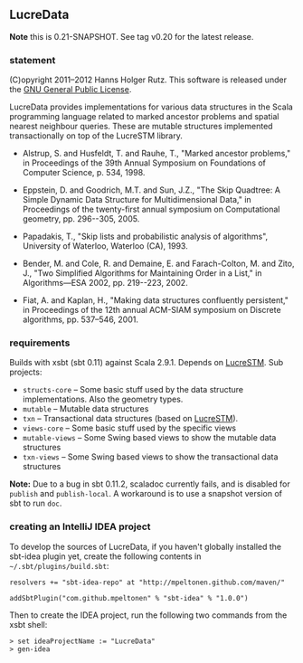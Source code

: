 ## LucreData

__Note__ this is 0.21-SNAPSHOT. See tag v0.20 for the latest release.

### statement

(C)opyright 2011&ndash;2012 Hanns Holger Rutz. This software is released under the [GNU General Public License](http://github.com/Sciss/LucreData/blob/master/licenses/LucreData-License.txt).

LucreData provides implementations for various data structures in the Scala programming language related to marked ancestor problems and spatial nearest neighbour queries. These are mutable structures implemented transactionally on top of the LucreSTM library.

* Alstrup, S. and Husfeldt, T. and Rauhe, T., "Marked ancestor problems," in Proceedings of the 39th Annual Symposium on Foundations of Computer Science, p. 534, 1998.

* Eppstein, D. and Goodrich, M.T. and Sun, J.Z., "The Skip Quadtree: A Simple Dynamic Data Structure for Multidimensional Data," in Proceedings of the twenty-first annual symposium on Computational geometry, pp. 296--305, 2005.

* Papadakis, T., "Skip lists and probabilistic analysis of algorithms", University of Waterloo, Waterloo (CA), 1993.

* Bender, M. and Cole, R. and Demaine, E. and Farach-Colton, M. and Zito, J., "Two Simplified Algorithms for Maintaining Order in a List," in Algorithms—ESA 2002, pp. 219--223, 2002.

* Fiat, A. and Kaplan, H., "Making data structures confluently persistent," in Proceedings of the 12th annual ACM-SIAM symposium on Discrete algorithms, pp. 537–546, 2001.

### requirements

Builds with xsbt (sbt 0.11) against Scala 2.9.1. Depends on [LucreSTM](http://github.com/Sciss/LucreSTM). Sub projects:

* `structs-core` &ndash; Some basic stuff used by the data structure implementations. Also the geometry types.
* `mutable` &ndash; Mutable data structures
* `txn` &ndash; Transactional data structures (based on [LucreSTM](https://github.com/Sciss/LucreSTM)).
* `views-core` &ndash; Some basic stuff used by the specific views
* `mutable-views` &ndash; Some Swing based views to show the mutable data structures
* `txn-views` &ndash; Some Swing based views to show the transactional data structures

__Note:__ Due to a bug in sbt 0.11.2, scaladoc currently fails, and is disabled for `publish` and `publish-local`.
A workaround is to use a snapshot version of sbt to run `doc`.

### creating an IntelliJ IDEA project

To develop the sources of LucreData, if you haven't globally installed the sbt-idea plugin yet, create the following contents in `~/.sbt/plugins/build.sbt`:

    resolvers += "sbt-idea-repo" at "http://mpeltonen.github.com/maven/"
    
    addSbtPlugin("com.github.mpeltonen" % "sbt-idea" % "1.0.0")

Then to create the IDEA project, run the following two commands from the xsbt shell:

    > set ideaProjectName := "LucreData"
    > gen-idea
